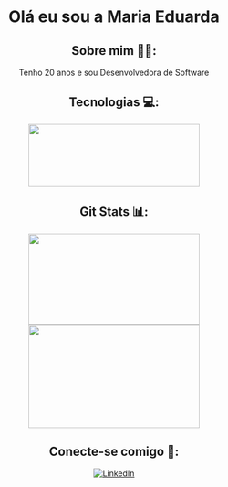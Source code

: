 <div align=center>

# Olá eu sou a Maria Eduarda
## Sobre mim 👩🏾:
<p>Tenho 20 anos e sou Desenvolvedora de Software</p>
 
## Tecnologias 💻:
<div align=center >
 <img height="110rem" width="300rem" src="https://skillicons.dev/icons?i=html,css,js,&perline=3" />
 </div>

 ## Git Stats 📊:
 <div align=center >
  <img height="160rem" width="300rem" src="https://github-readme-stats.vercel.app/api/top-langs/?username=MariaEduardaSoSi&layout=compact&langs_count=6&theme=jolly"/>
  <img height="180rem" width="300rem" src="https://github-readme-stats.vercel.app/api?username=MariaEduardaSoSi&layout=compact&langs_count=6&theme=jolly"/>
 </div>
 
## Conecte-se comigo 🦄:
<div align=center>

[![LinkedIn](https://img.shields.io/badge/-LinkedIn-291b3e?style=for-the-badge&logo=linkedin&logoColor=dd58c1)](https://www.linkedin.com/in/SEUUSERNAME/)

</div>
</div>
